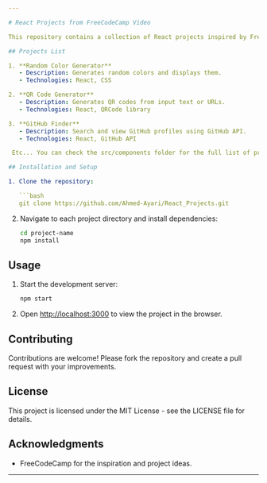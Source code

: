 ```yaml
---

# React Projects from FreeCodeCamp Video

This repository contains a collection of React projects inspired by FreeCodeCamp's YouTube video. Each project focuses on a different concept or functionality.

## Projects List

1. **Random Color Generator**
   - Description: Generates random colors and displays them.
   - Technologies: React, CSS

2. **QR Code Generator**
   - Description: Generates QR codes from input text or URLs.
   - Technologies: React, QRCode library

3. **GitHub Finder**
   - Description: Search and view GitHub profiles using GitHub API.
   - Technologies: React, GitHub API

 Etc... You can check the src/components folder for the full list of projects.

## Installation and Setup

1. Clone the repository:

   ```bash
   git clone https://github.com/Ahmed-Ayari/React_Projects.git
   ```

2. Navigate to each project directory and install dependencies:

   ```bash
   cd project-name
   npm install
   ```

## Usage

1. Start the development server:

   ```bash
   npm start
   ```

2. Open [http://localhost:3000](http://localhost:3000) to view the project in the browser.

## Contributing

Contributions are welcome! Please fork the repository and create a pull request with your improvements.

## License

This project is licensed under the MIT License - see the LICENSE file for details.

## Acknowledgments

- FreeCodeCamp for the inspiration and project ideas.

---
```

